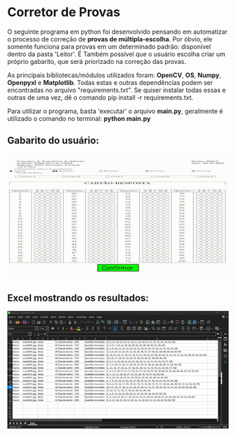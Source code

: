 # Corretor de Provas

O seguinte programa em python foi desenvolvido pensando em automatizar o processo de correção de **provas de múltipla-escolha**. Por óbvio, ele somente funciona para provas em um determinado padrão: disponível dentro da pasta 'Leitor'. É Também possível que o usuário escolha criar um próprio gabarito, que será priorizado na correção das provas.

As principais bibliotecas/módulos utilizados foram: **OpenCV**, **OS**, **Numpy**, **Openpyxl** e **Matplotlib**. Todas estas e outras dependências podem ser encontradas no arquivo "requirements.txt". Se quiser instalar todas essas e outras de uma vez, dê o comando pip install -r requirements.txt.

Para utilizar o programa, basta 'executar' o arquivo **main.py**, geralmente é utilizado o comando no terminal: **python main.py**

## Gabarito do usuário:
<p>
  <img src="Images-Readme/GabaritoUsuario.gif">
</p>

## Excel mostrando os resultados:
<p>
  <img src="Images-Readme/Excel.png">
</p>